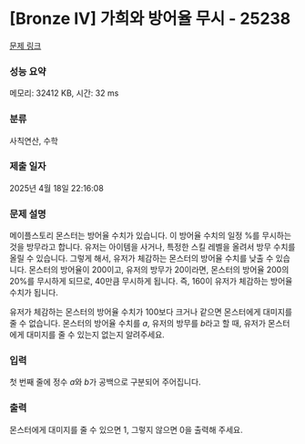 # [Bronze IV] 가희와 방어율 무시 - 25238 

[문제 링크](https://www.acmicpc.net/problem/25238) 

### 성능 요약

메모리: 32412 KB, 시간: 32 ms

### 분류

사칙연산, 수학

### 제출 일자

2025년 4월 18일 22:16:08

### 문제 설명

<p>메이플스토리 몬스터는 방어율 수치가 있습니다. 이 방어율 수치의 일정 %를 무시하는 것을 방무라고 합니다. 유저는 아이템을 사거나, 특정한 스킬 레벨을 올려서 방무 수치를 올릴 수 있습니다. 그렇게 해서, 유저가 체감하는 몬스터의 방어율 수치를 낮출 수 있습니다. 몬스터의 방어율이 200이고, 유저의 방무가 20이라면, 몬스터의 방어율 200의 20%를 무시하게 되므로, 40만큼 무시하게 됩니다. 즉, 160이 유저가 체감하는 방어율 수치가 됩니다.</p>

<p>유저가 체감하는 몬스터의 방어율 수치가 100보다 크거나 같으면 몬스터에게 대미지를 줄 수 없습니다. 몬스터의 방어율 수치를 <em>a</em>, 유저의 방무를 <em>b</em>라고 할 때, 유저가 몬스터에게 대미지를 줄 수 있는지 없는지 알려주세요.  </p>

### 입력 

 <p>첫 번째 줄에 정수 <em>a</em>와 <em>b</em>가 공백으로 구분되어 주어집니다.</p>

### 출력 

 <p>몬스터에게 대미지를 줄 수 있으면 1, 그렇지 않으면 0을 출력해 주세요.</p>


